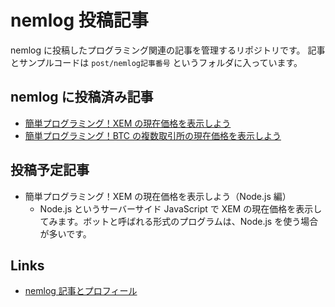 # nemlog 投稿記事

nemlog に投稿したプログラミング関連の記事を管理するリポジトリです。
記事とサンプルコードは `post/nemlog記事番号` というフォルダに入っています。

## nemlog に投稿済み記事

-   [簡単プログラミング！XEM の現在価格を表示しよう](./posts/51387)
-   [簡単プログラミング！BTC の複数取引所の現在価格を表示しよう](./posts/51408)

## 投稿予定記事

-   簡単プログラミング！XEM の現在価格を表示しよう（Node.js 編）
    -   Node.js というサーバーサイド JavaScript で XEM の現在価格を表示してみます。ボットと呼ばれる形式のプログラムは、Node.js を使う場合が多いです。

## Links

-   [nemlog 記事とプロフィール](https://nemlog.nem.social/profile/51408)
